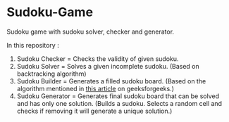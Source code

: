 # Sudoku-Game
Sudoku game with sudoku solver, checker and generator.

In this repository :
1. Sudoku Checker = Checks the validity of given sudoku.
2. Sudoku Solver = Solves a given incomplete sudoku. (Based on backtracking algorithm)
3. Sudoku Builder = Generates a filled sudoku board. (Based on the algorithm mentioned in [this article](https://www.geeksforgeeks.org/program-sudoku-generator/) on geeksforgeeks.)
4. Sudoku Generator = Generates final sudoku board that can be solved and has only one solution. (Builds a sudoku. Selects a random cell and checks if removing it will generate a unique solution.)
